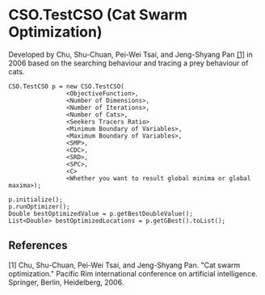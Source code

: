 # CSO.TestCSO (Cat Swarm Optimization)

Developed by  Chu, Shu-Chuan, Pei-Wei Tsai, and Jeng-Shyang Pan  [[1]](#1) in 2006 based on the searching behaviour and tracing a prey behaviour of cats.

```
CSO.TestCSO p = new CSO.TestCSO(
                <ObjectiveFunction>,
                <Number of Dimensions>,
                <Number of Iterations>,
                <Number of Cats>,
                <Seekers Tracers Ratio>
                <Minimum Boundary of Variables>,
                <Maximum Boundary of Variables>,
                <SMP>,
                <CDC>,
                <SRD>,
                <SPC>,
                <C>
                <Whether you want to result global minima or global maxima>);

p.initialize();
p.runOptimizer();
Double bestOptimizedValue = p.getBestDoubleValue();
List<Double> bestOptimizedLocations = p.getGBest().toList();
```

## References
<a id="1">[1]</a> Chu, Shu-Chuan, Pei-Wei Tsai, and Jeng-Shyang Pan. "Cat swarm optimization." Pacific Rim international conference on artificial intelligence. Springer, Berlin, Heidelberg, 2006.